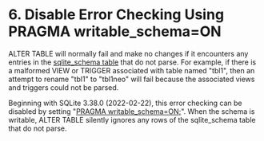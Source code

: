 # 6\. Disable Error Checking Using PRAGMA writable\_schema\=ON


ALTER TABLE will normally fail and make no changes if it encounters
any entries in the [sqlite\_schema table](schematab.html) that do not parse. For
example, if there is a malformed VIEW or TRIGGER associated with
table named "tbl1", then an attempt to rename "tbl1" to "tbl1neo" will
fail because the associated views and triggers could not be parsed.



Beginning with SQLite 3\.38\.0 (2022\-02\-22\), this error checking
can be disabled by setting "[PRAGMA writable\_schema\=ON;](pragma.html#pragma_writable_schema)". When
the schema is writable, ALTER TABLE silently ignores any rows of the
sqlite\_schema table that do not parse.




